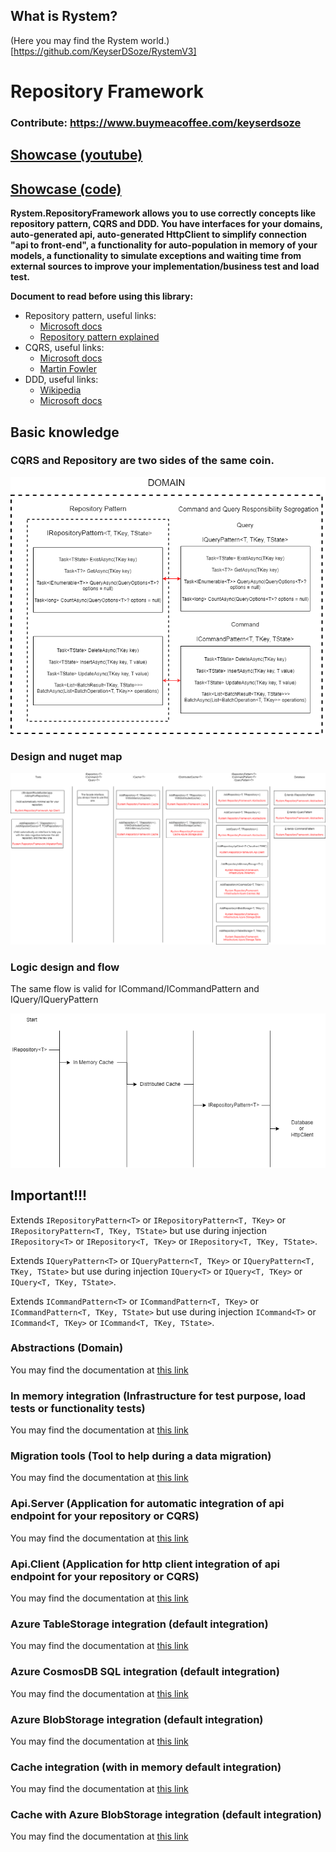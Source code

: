 ## What is Rystem?
(Here you may find the Rystem world.)[https://github.com/KeyserDSoze/RystemV3]

# Repository Framework

### Contribute: https://www.buymeacoffee.com/keyserdsoze

## [Showcase (youtube)](https://www.youtube.com/watch?v=xxZO5anN5xg)

## [Showcase (code)](https://github.com/KeyserDSoze/RepositoryFramework.Showcase)

**Rystem.RepositoryFramework allows you to use correctly concepts like repository pattern, CQRS and DDD. You have interfaces for your domains, auto-generated api, auto-generated HttpClient to simplify connection "api to front-end", a functionality for auto-population in memory of your models, a functionality to simulate exceptions and waiting time from external sources to improve your implementation/business test and load test.**

**Document to read before using this library:**
- Repository pattern, useful links: 
  - [Microsoft docs](https://docs.microsoft.com/en-us/aspnet/mvc/overview/older-versions/getting-started-with-ef-5-using-mvc-4/implementing-the-repository-and-unit-of-work-patterns-in-an-asp-net-mvc-application)
  - [Repository pattern explained](https://codewithshadman.com/repository-pattern-csharp/)
- CQRS, useful links:
  - [Microsoft docs](https://docs.microsoft.com/en-us/azure/architecture/patterns/cqrs)
  - [Martin Fowler](https://martinfowler.com/bliki/CQRS.html)
- DDD, useful links:
  - [Wikipedia](https://en.wikipedia.org/wiki/Domain-driven_design)
  - [Microsoft docs](https://docs.microsoft.com/en-us/dotnet/architecture/microservices/microservice-ddd-cqrs-patterns/ddd-oriented-microservice)

## Basic knowledge

### CQRS and Repository are two sides of the same coin.

![Framework abstractions](https://raw.githubusercontent.com/KeyserDSoze/RepositoryFramework/master/RepositoryFramework.Abstractions.png)

### Design and nuget map

![Framework design](https://raw.githubusercontent.com/KeyserDSoze/RepositoryFramework/master/RepositoryFramework.png)

### Logic design and flow
The same flow is valid for ICommand/ICommandPattern and IQuery/IQueryPattern

![Framework logic](https://raw.githubusercontent.com/KeyserDSoze/RepositoryFramework/master/RepositoryFramework.CacheFlow.png)

## Important!!!
Extends ``IRepositoryPattern<T>`` or ``IRepositoryPattern<T, TKey>`` or ``IRepositoryPattern<T, TKey, TState>`` but use during injection ``IRepository<T>`` or ``IRepository<T, TKey>`` or ``IRepository<T, TKey, TState>``.

Extends ``IQueryPattern<T>`` or ``IQueryPattern<T, TKey>`` or ``IQueryPattern<T, TKey, TState>`` but use during injection ``IQuery<T>`` or ``IQuery<T, TKey>`` or ``IQuery<T, TKey, TState>``.

Extends ``ICommandPattern<T>`` or ``ICommandPattern<T, TKey>`` or ``ICommandPattern<T, TKey, TState>`` but use during injection ``ICommand<T>`` or ``ICommand<T, TKey>`` or ``ICommand<T, TKey, TState>``.

### Abstractions (Domain)
You may find the documentation at [this link](https://github.com/KeyserDSoze/RepositoryFramework/tree/master/src/RepositoryFramework.Abstractions)

### In memory integration (Infrastructure for test purpose, load tests or functionality tests)
You may find the documentation at [this link](https://github.com/KeyserDSoze/RepositoryFramework/tree/master/src/RepositoryFramework.Infrastructure.InMemory)

### Migration tools (Tool to help during a data migration)
You may find the documentation at [this link](https://github.com/KeyserDSoze/RepositoryFramework/tree/master/src/RepositoryFramework.MigrationTools)

### Api.Server (Application for automatic integration of api endpoint for your repository or CQRS)
You may find the documentation at [this link](https://github.com/KeyserDSoze/RepositoryFramework/tree/master/src/RepositoryFramework.Api.Server)

### Api.Client (Application for http client integration of api endpoint for your repository or CQRS)
You may find the documentation at [this link](https://github.com/KeyserDSoze/RepositoryFramework/tree/master/src/RepositoryFramework.Api.Client)

### Azure TableStorage integration (default integration)
You may find the documentation at [this link](https://github.com/KeyserDSoze/RepositoryFramework/tree/master/src/RepositoryFramework.Infrastructures/RepositoryFramework.Infrastructure.Azure.Storage.Table)

### Azure CosmosDB SQL integration (default integration)
You may find the documentation at [this link](https://github.com/KeyserDSoze/RepositoryFramework/tree/master/src/RepositoryFramework.Infrastructures/RepositoryFramework.Infrastructure.Azure.Cosmos.Sql)

### Azure BlobStorage integration (default integration)
You may find the documentation at [this link](https://github.com/KeyserDSoze/RepositoryFramework/tree/master/src/RepositoryFramework.Infrastructures/RepositoryFramework.Infrastructure.Azure.Storage.Blob)

### Cache integration (with in memory default integration)
You may find the documentation at [this link](https://github.com/KeyserDSoze/RepositoryFramework/tree/master/src/RepositoryFramework.Cache/RepositoryFramework.Cache)

### Cache with Azure BlobStorage integration (default integration)
You may find the documentation at [this link](https://github.com/KeyserDSoze/RepositoryFramework/tree/master/src/RepositoryFramework.Cache/RepositoryFramework.Cache.Azure.Storage.Blob)